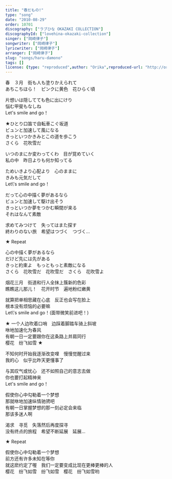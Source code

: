 ```yaml
---
title: "春だもの!"
type: "song"
date: "2010-08-29"
order: 10701
discography: ["ラブひな OKAZAKI COLLECTION"]
discographyId: ["lovehina-okazaki-collection"]
singer: ["岡崎律子"]
songwriter: ["岡崎律子"]
lyricwriter: ["岡崎律子"]
arranger: ["岡崎律子"]
slug: "songs/haru-damono"
tags: []
license: {type: "reproduced",author: "Orika",reproduced-url: "http://orikamushi.myweb.hinet.net/",reproduced-website: "織歌蟲網站"}
---
```


春　３月　街も人も塗りかえられて   
あちこちほら！　ピンクに黄色　花ひらく頃   
  
片想いは隠してても色に出にけり   
悩む甲斐もなしね   
Let's smile and go！   
  
★ひとり口笛で自転車こぐ坂道   
ビュンと加速して風になる   
きっといつかきみとこの道を歩こう   
さくら　花吹雪だ   
  
いつのまにか変わってくわ　目が覚めていく   
私の中　昨日よりも何か知ってる   
  
ためいきより心配より　心のままに   
きみも元気だして   
Let\\'s smile and go！   
  
だって心の中描く夢があるなら   
ビュンと加速して駆け出そう   
きっといつか夢をつかむ瞬間が来る   
それはなんて素敵   
  
求めてみつけて　失ってはまた探す   
終わりのない旅　希望はつづく　つづく…   
  
★ Repeat  
  
心の中描く夢があるなら   
だけど先には先がある   
きっと約束よ　もっともっと素敵になる   
さくら　花吹雪だ　花吹雪だ　さくら　花吹雪よ  
  
  <!-- 翻译 -->

烟花三月　街道和行人全抹上簇新的色彩   
瞧瞧这儿那儿！　花开时节　遍地粉红嫩黄   
  
就算把单相思藏在心底　反正也会写在脸上   
根本没有烦恼的必要嘛   
Let\\'s smile and go！(面带微笑前进吧！)   
  
★ 一个人边吹着口哨　边踩着脚踏车骑上斜坡   
咻地加速化为春风   
有朝一日一定要跟你在这条路上并肩同行   
樱花　纷飞如雪 ★   
  
不知何时开始我逐渐改变哩　慢慢觉醒过来   
我的心　似乎比昨天更懂事了   
  
与其叹气或忧心　还不如照自己的意志去做   
你也要打起精神来   
Let's smile and go！   
  
假使你心中勾勒着一个梦想   
那就咻地加速纵情驰骋吧   
有朝一日掌握梦想的那一刻必定会来临   
那该多迷人啊   
  
渴求　寻觅　失落然后再度探寻   
没有终点的旅程　希望不断延展　延展…   
  
★ Repeat   
  
假使你心中勾勒着一个梦想   
前方还有许多未知在等你   
就这麽约定了喔　我们一定要变成比现在更棒更棒的人   
樱花　纷飞如雪　纷飞如雪　樱花　纷飞如雪哟
